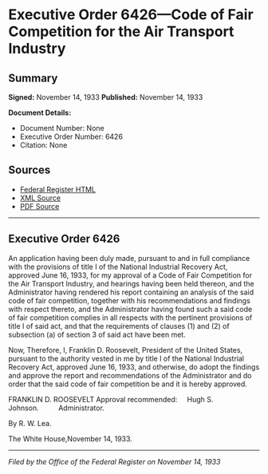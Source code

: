 # Executive Order 6426—Code of Fair Competition for the Air Transport Industry

## Summary

**Signed:** November 14, 1933
**Published:** November 14, 1933

**Document Details:**
- Document Number: None
- Executive Order Number: 6426
- Citation: None

## Sources
- [Federal Register HTML](https://www.presidency.ucsb.edu/documents/executive-order-6426-code-fair-competition-for-the-air-transport-industry)
- [XML Source](None)
- [PDF Source](None)

---

## Executive Order 6426

An application having been duly made, pursuant to and in full compliance with the provisions of title I of the National Industrial Recovery Act, approved June 16, 1933, for my approval of a Code of Fair Competition for the Air Transport Industry, and hearings having been held thereon, and the Administrator having rendered his report containing an analysis of the said code of fair competition, together with his recommendations and findings with respect thereto, and the Administrator having found such a said code of fair competition complies in all respects with the pertinent provisions of title I of said act, and that the requirements of clauses (1) and (2) of subsection (a) of section 3 of said act have been met.

Now, Therefore, I, Franklin D. Roosevelt, President of the United States, pursuant to the authority vested in me by title I of the National Industrial Recovery Act, approved June 16, 1933, and otherwise, do adopt the findings and approve the report and recommendations of the Administrator and do order that the said code of fair competition be and it is hereby approved.

FRANKLIN D. ROOSEVELT
Approval recommended:     Hugh S. Johnson.          Administrator.

By R. W. Lea.

The White House,November 14, 1933.

---

*Filed by the Office of the Federal Register on November 14, 1933*
